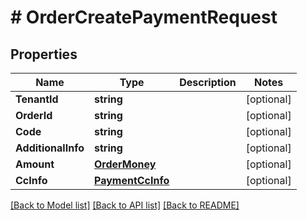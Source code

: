 # # OrderCreatePaymentRequest


## Properties 


Name | Type | Description | Notes
------------ | ------------- | ------------- | -------------
**TenantId**| **string** |   | [optional]
**OrderId**| **string** |   | [optional]
**Code**| **string** |   | [optional]
**AdditionalInfo**| **string** |   | [optional]
**Amount**| [**OrderMoney**](OrderMoney.md) |   | [optional]
**CcInfo**| [**PaymentCcInfo**](PaymentCcInfo.md) |   | [optional]


[[Back to Model list]](../../README.md#models) [[Back to API list]](../../README.md#endpoints) [[Back to README]](../../README.md)

